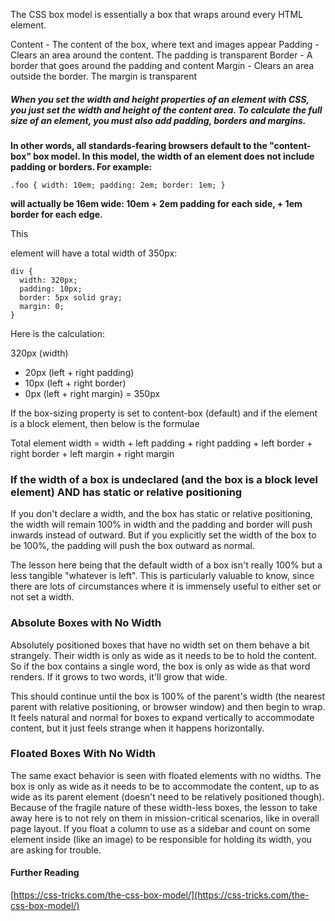 The CSS box model is essentially a box that wraps around every HTML element.

Content - The content of the box, where text and images appear
Padding - Clears an area around the content. The padding is transparent
Border - A border that goes around the padding and content
Margin - Clears an area outside the border. The margin is transparent

##### When you set the width and height properties of an element with CSS, you just set the width and height of the content area. To calculate the full size of an element, you must also add padding, borders and margins.

**In other words, all standards-fearing browsers default to the "content-box" box model. In this model, the width of an element does not include padding or borders. For example:**

`.foo { width: 10em; padding: 2em; border: 1em; }`

**will actually be 16em wide: 10em + 2em padding for each side, + 1em border for each edge.**

This <div> element will have a total width of 350px:

```
div {
  width: 320px;
  padding: 10px;
  border: 5px solid gray;
  margin: 0;
}
```

Here is the calculation:

320px (width)

-   20px (left + right padding)
-   10px (left + right border)
-   0px (left + right margin)
    = 350px

If the box-sizing property is set to content-box (default) and if the element is a block element, then below is the formulae

Total element width = width + left padding + right padding + left border + right border + left margin + right margin

### If the width of a box is undeclared (and the box is a block level element) AND has static or relative positioning

If you don't declare a width, and the box has static or relative positioning, the width will remain 100% in width and the padding and border will push inwards instead of outward. But if you explicitly set the width of the box to be 100%, the padding will push the box outward as normal.

The lesson here being that the default width of a box isn't really 100% but a less tangible "whatever is left". This is particularly valuable to know, since there are lots of circumstances where it is immensely useful to either set or not set a width.

### Absolute Boxes with No Width

Absolutely positioned boxes that have no width set on them behave a bit strangely. Their width is only as wide as it needs to be to hold the content. So if the box contains a single word, the box is only as wide as that word renders. If it grows to two words, it'll grow that wide.

This should continue until the box is 100% of the parent's width (the nearest parent with relative positioning, or browser window) and then begin to wrap. It feels natural and normal for boxes to expand vertically to accommodate content, but it just feels strange when it happens horizontally.

### Floated Boxes With No Width

The same exact behavior is seen with floated elements with no widths. The box is only as wide as it needs to be to accommodate the content, up to as wide as its parent element (doesn't need to be relatively positioned though). Because of the fragile nature of these width-less boxes, the lesson to take away here is to not rely on them in mission-critical scenarios, like in overall page layout. If you float a column to use as a sidebar and count on some element inside (like an image) to be responsible for holding its width, you are asking for trouble.

#### Further Reading

[https://css-tricks.com/the-css-box-model/](https://css-tricks.com/the-css-box-model/)
